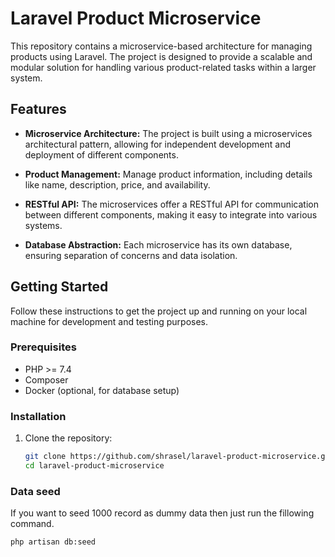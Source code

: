 # Laravel Product Microservice

This repository contains a microservice-based architecture for managing products using Laravel. The project is designed to provide a scalable and modular solution for handling various product-related tasks within a larger system.

## Features

- **Microservice Architecture:** The project is built using a microservices architectural pattern, allowing for independent development and deployment of different components.

- **Product Management:** Manage product information, including details like name, description, price, and availability.

- **RESTful API:** The microservices offer a RESTful API for communication between different components, making it easy to integrate into various systems.

- **Database Abstraction:** Each microservice has its own database, ensuring separation of concerns and data isolation.

## Getting Started

Follow these instructions to get the project up and running on your local machine for development and testing purposes.

### Prerequisites

- PHP >= 7.4
- Composer
- Docker (optional, for database setup)

### Installation

1. Clone the repository:

   ```bash
   git clone https://github.com/shrasel/laravel-product-microservice.git
   cd laravel-product-microservice


### Data seed

If you want to seed 1000 record as dummy data then just run the fillowing command.

```
php artisan db:seed
```

